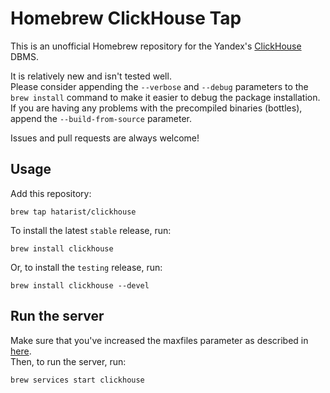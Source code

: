 # Homebrew ClickHouse Tap

This is an unofficial Homebrew repository for the Yandex's [ClickHouse](https://clickhouse.yandex/) DBMS.

It is relatively new and isn't tested well.  
Please consider appending the `--verbose` and `--debug` parameters to the `brew install` command to make it easier to debug the package installation.  
If you are having any problems with the precompiled binaries (bottles), append the `--build-from-source` parameter.

Issues and pull requests are always welcome!

## Usage

Add this repository:
```
brew tap hatarist/clickhouse
```

To install the latest `stable` release, run:
```
brew install clickhouse
```

Or, to install the `testing` release, run:

```
brew install clickhouse --devel
```

## Run the server

Make sure that you've increased the maxfiles parameter as described in [here](https://github.com/yandex/ClickHouse/blob/master/MacOS.md).  
Then, to run the server, run:
```
brew services start clickhouse
```
